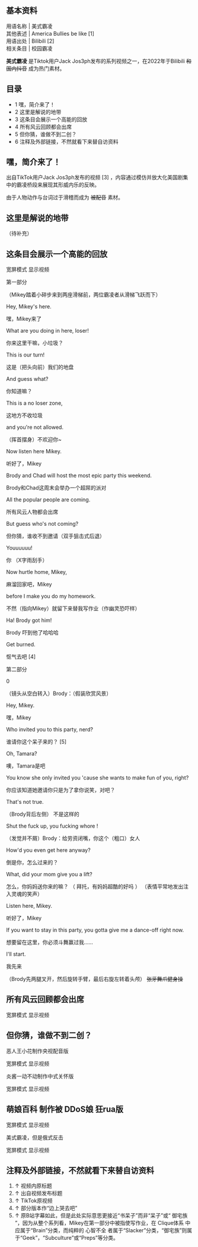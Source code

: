 **基本资料**  
---  
用语名称  |  美式霸凌   
其他表述  |  America Bullies be like  [1]   
用语出处  |  Bilibili  [2]   
相关条目  |  校园霸凌   
  
**美式霸凌** 是Tiktok用户Jack Jos3ph发布的系列视频之一，在2022年于Bilibili ~~和国内抖音~~ 成为热门素材。

##  目录

  * 1  嘿，简介来了！ 
  * 2  这里是解说的地带 
  * 3  这条目会展示一个高能的回放 
  * 4  所有风云回顾都会出席 
  * 5  但你猜，谁做不到二创？ 
  * 6  注释及外部链接，不然就看下来替自访资料 

##  嘿，简介来了！

出自TikTok用户Jack Jos3ph发布的视频  [3]  ，内容通过模仿并放大化美国剧集中的霸凌桥段来展现其形威内乐的反映。

由于人物动作与台词过于滑稽而成为 ~~被配音~~ 素材。

##  这里是解说的地带

（待补充）

##  这条目会展示一个高能的回放

宽屏模式  显示视频

第一部分

（Mikey踏着小碎步来到两座滑梯前，两位霸凌者从滑梯飞跃而下）

Hey, Mikey's here.

嘿，Mikey来了

What are you doing in here, loser!

你来这里干嘛，小垃圾？

This is our turn!

这是（把头向前）我们的地盘

And guess what?

你知道嘛？

This is a no loser zone,

这地方不收垃圾

and you're not allowed.

（挥首摆身）不欢迎你~

Now listen here Mikey.

听好了，Mikey

Brody and Chad will host the most epic party this weekend.

Brody和Chad这周末会举办一个超屌的派对

All the popular people are coming.

所有风云人物都会出席

But guess who's not coming?

但你猜，谁收不到邀请（双手狙击式后退）

Youuuuuu!

你  （X字雨刮手）

Now hurtle home, Mikey,

麻溜回家吧，Mikey

before I make you do my homework.

不然（指向Mikey）就留下来替我写作业（作幽灵恐吓样）

Ha! Brody got him!

Brody 吓到他了哈哈哈

Get burned.

怄气去吧  [4]

第二部分

0

（镜头从空白转入）Brody：（假装欣赏风景）

Hey, Mikey.

嘿，Mikey

Who invited you to this party, nerd?

谁请你这个呆子来的？  [5]

Oh, Tamara?

噢，Tamara是吧

You know she only invited you 'cause she wants to make fun of you, right?

你应该知道她邀请你只是为了拿你说笑，对吧？

That's not true.

（Brody背后左侧）  不是这样的

Shut the  fuck  up, you  fucking whore  !

（发觉并不屑）Brody：给劳资闭嘴，你这个（粗口）女人

How'd you even get here anyway?

倒是你，怎么过来的？

What, did your mom give you a lift?

怎么，你妈妈送你来的嘛？  （  拜托，有妈妈超酷的好吗  ）  （表情平常地发出注入灵魂的笑声）

Listen here, Mikey.

听好了，Mikey

If you want to stay in this party, you gotta give me a dance-off right now.

想要留在这里，你必须斗舞赢过我……

I'll start.

我先来

（Brody先两腿叉开，然后旋转手臂，最后右旋左转着头颅） ~~张牙舞爪健身操~~

##  所有风云回顾都会出席

宽屏模式  显示视频

##  但你猜，谁做不到二创？

恶人王小花制作央视配音版

宽屏模式  显示视频

炎酱一动不动制作中式关怀版

宽屏模式  显示视频

萌娘百科  制作被  DDoS娘  狂rua版  
---  
宽屏模式  显示视频  
  
美式霸凌，但是俄式反击

宽屏模式  显示视频

##  注释及外部链接，不然就看下来替自访资料

  1. ↑  视频内原标题 
  2. ↑  出自视频发布标题 
  3. ↑  TikTok原视频 
  4. ↑  部分版本作“边上哭去吧” 
  5. ↑  原B站字幕如此，但是此处实际意思更接近“书呆子”而非“呆子”或“  御宅族  ”，因为从整个系列看，Mikey在第一部分中被指使写作业，在  Clique体系  中应属于“Brain”分类，而纯粹的  心智不全  者属于“Slacker”分类，“御宅族”则属于“Geek”，“Subculture”或“Preps”等分类。 

